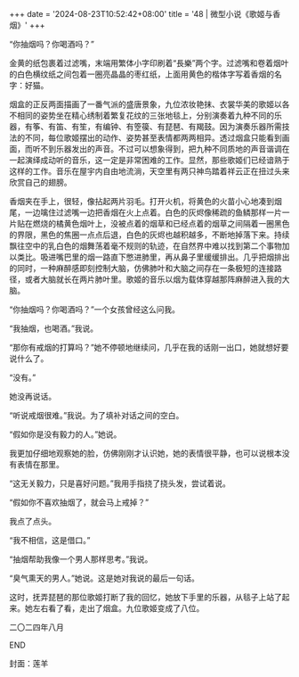 +++
date = '2024-08-23T10:52:42+08:00'
title = '48 | 微型小说《歌姬与香烟》'
+++

“你抽烟吗？你喝酒吗？”

金黄的纸包裹着过滤嘴，末端用繁体小字印刷着“長樂”两个字。过滤嘴和卷着烟叶的白色横纹纸之间包着一圈亮晶晶的枣红纸，上面用黄色的楷体字写着香烟的名字：好猫。

烟盒的正反两面描画了一番气派的盛唐景象，九位浓妆艳抹、衣裳华美的歌姬以各不相同的姿势坐在精心绣制着繁复花纹的三张地毯上，分别演奏着九种不同的乐器，有筝、有笛、有笙，有编钟、有箜篌、有琵琶、有羯鼓。因为演奏乐器所需技法的不同，每位歌姬摆出的动作、姿势甚至表情都两两相异。透过烟盒只能看到画面，而听不到乐器发出的声音。不过可以想象得到，把九种不同质地的声音谐调在一起演绎成动听的音乐，这一定是非常困难的工作。显然，那些歌姬们已经谙熟于这样的工作。音乐在屋宇内自由地流淌，天空里有两只神鸟踏着祥云正在扭过头来欣赏自己的翅膀。

香烟夹在手上，很轻，像拈起两片羽毛。打开火机，将黄色的火苗小心地凑到烟尾，一边噙住过滤嘴一边把香烟在火上点着。白色的灰烬像稀疏的鱼鳞那样一片一片贴在燃烧的橘黄色烟叶上，没被点着的烟草和已经点着的烟草之间隔着一圈黑色的界限，黑色的焦圈一点点后退，白色的灰烬也越积越多，不断地掉落下来。持续飘往空中的乳白色的烟舞荡着毫不规则的轨迹，在自然界中难以找到第二个事物加以类比。吸进嘴巴里的烟一路直下憋进肺里，再从鼻子里缓缓排出。几乎把烟排出的同时，一种麻醉感即刻控制大脑，仿佛肺叶和大脑之间存在一条极短的连接路径，或者大脑就长在两片肺叶里。歌姬的音乐以烟为载体穿越那阵麻醉进入我的大脑。

“你抽烟吗？你喝酒吗？”一个女孩曾经这么问我。

“我抽烟，也喝酒。”我说。

“那你有戒烟的打算吗？”她不停顿地继续问，几乎在我的话刚一出口，她就想好要说什么了。

“没有。”

她没再说话。

“听说戒烟很难。”我说。为了填补对话之间的空白。

“假如你是没有毅力的人。”她说。

我更加仔细地观察她的脸，仿佛刚刚才认识她，她的表情很平静，也可以说根本没有表情在那里。

“这无关毅力，只是喜好问题。”我用手指挠了挠头发，尝试着说。

“假如你不喜欢抽烟了，就会马上戒掉？”

我点了点头。

“我不相信，这是借口。”

“抽烟帮助我像一个男人那样思考。”我说。

“臭气熏天的男人。”她说。这是她对我说的最后一句话。

这时，抚弄琵琶的那位歌姬打断了我的回忆，她放下手里的乐器，从毯子上站了起来。她左右看了看，走出了烟盒。九位歌姬变成了八位。

二〇二四年八月

END

封面：莲羊



